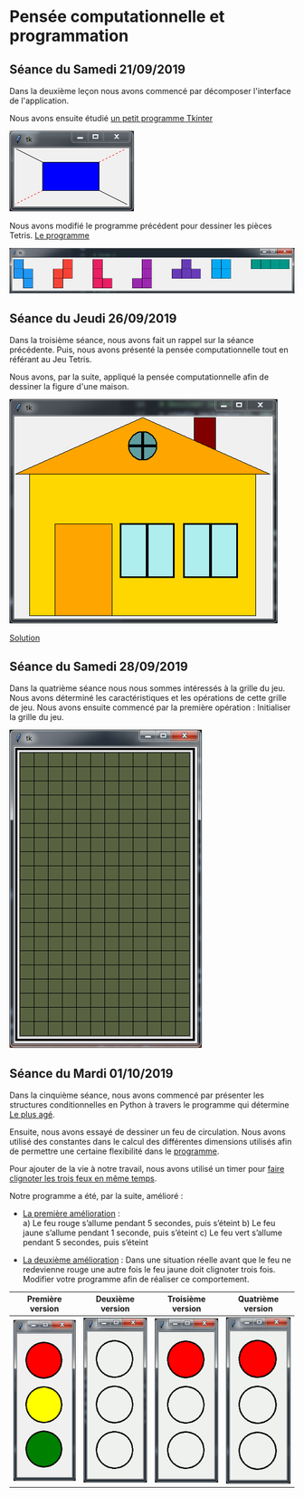# Pensée computationnelle et programmation

## Séance du Samedi 21/09/2019

Dans la deuxième leçon nous avons commencé par décomposer l'interface de l'application.

Nous avons ensuite étudié [un petit programme Tkinter](./Lecon_02/question_7.py)

![Résultat du programme](./images/lecon_02_q7.png)

Nous avons modifié le programme précédent pour dessiner les pièces Tetris. [Le programme](./Lecon_02/question_8.py)

![Résultat du programme](./images/lecon_02_q8.png)

## Séance du Jeudi 26/09/2019

Dans la troisième séance, nous avons fait un rappel sur la séance précédente. Puis, nous avons présenté la pensée computationnelle tout en référant au Jeu Tetris.

Nous avons, par la suite, appliqué la pensée computationnelle afin de dessiner la figure d'une maison.

![Résultat leçon 3](./images/lecon_03.PNG)

[Solution](./Lecon_3/question_3.py)

## Séance du Samedi 28/09/2019

Dans la quatrième séance nous nous sommes intéressés à la grille du jeu. Nous avons déterminé les caractéristiques et les opérations de cette grille de jeu. Nous avons ensuite commencé par la première opération : Initialiser la grille du jeu.

![Résultat leçon 4](./images/lecon_04.PNG)

## Séance du Mardi 01/10/2019

Dans la cinquième séance, nous avons commencé par présenter les structures conditionnelles en Python à travers le programme qui détermine [Le plus agé](./Lecon_05/plus_age.py).

Ensuite, nous avons essayé de dessiner un feu de circulation. Nous avons utilisé des constantes dans le calcul des différentes dimensions utilisés afin de permettre une certaine flexibilité dans le [programme](./Lecon_05/programme_v02.py).


Pour ajouter de la vie à notre travail, nous avons utilisé un timer pour [faire clignoter les trois feux en même temps](./Lecon_05/programme_v03.py).

Notre programme a été, par la suite, amélioré :

* [La première amélioration](./Lecon_05/programme_v04.py) :         
    a) Le feu rouge s’allume pendant 5 secondes, puis s’éteint
    b) Le feu jaune s’allume pendant 1 seconde, puis s’éteint
    c) Le feu vert s’allume pendant 5 secondes, puis s’éteint

* [La deuxième amélioration](./Lecon_05/programme_v05.py) : Dans une situation réelle avant que le feu ne redevienne rouge une autre fois le feu jaune doit clignoter trois fois. Modifier votre programme afin de réaliser ce comportement.



| Première version | Deuxième version | Troisième version | Quatrième version |
| ---------------- | ---------------- | ----------------- | ----------------- |
| ![Résultat Programme](./images/lecon_05_01.PNG) | ![Résultat Programme](./images/lecon_05_02.gif) | ![Résultat Programme](./images/lecon_05_03.gif) | ![Résultat Programme](./images/lecon_05_04.gif) |




